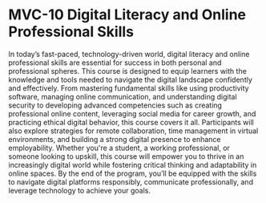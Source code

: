# MVC-10 Digital Literacy and Online Professional Skills
In today’s fast-paced, technology-driven world, digital literacy and online professional skills are essential for success in both personal and professional spheres. This course is designed to equip learners with the knowledge and tools needed to navigate the digital landscape confidently and effectively. From mastering fundamental skills like using productivity software, managing online communication, and understanding digital security to developing advanced competencies such as creating professional online content, leveraging social media for career growth, and practicing ethical digital behavior, this course covers it all. Participants will also explore strategies for remote collaboration, time management in virtual environments, and building a strong digital presence to enhance employability. Whether you're a student, a working professional, or someone looking to upskill, this course will empower you to thrive in an increasingly digital world while fostering critical thinking and adaptability in online spaces. By the end of the program, you’ll be equipped with the skills to navigate digital platforms responsibly, communicate professionally, and leverage technology to achieve your goals.
